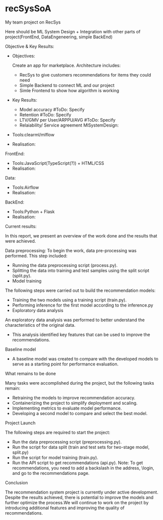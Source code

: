 # recSysSoA
My team project on RecSys 

Here should be ML System Design + Integration with other parts of project(FrontEnd, DataEngeneering, simple BackEnd) 

Objective & Key Results:
* Objectives:

  Create an app for marketplace. Architecture includes:
    - RecSys to give customers recommendations for items they could need
    - Simple Backend to connect ML and our project
    - Simle Frontend to show how algorithm is working
  
* Key Results:
    - Model accuracy #ToDo: Specify
    - Retention  #ToDo: Specify
    - LTV/GMV per User/ARPPU/AVG #ToDo: Specify
    - Relaiability/ Service agreement 
MlSystemDesign:
* Tools:clearml/mlflow
* Realisation:

FrontEnd:
* Tools:JavaScript(TypeScript(?)) + HTML/CSS
* Realisation:
  
Data:
* Tools:Airflow
* Realisation:

BackEnd:
* Tools:Python + Flask
* Realisation:


Current results:

In this report, we present an overview of the work done and the results that were achieved.

Data preprocessing: To begin the work, data pre-processing was performed. This step included:

* Running the data preprocessing script (process.py).
* Splitting the data into training and test samples using the split script (split.py).
* Model training

The following steps were carried out to build the recommendation models:

* Training the two models using a training script (train.py).
* Performing inference for the first model according to the inference.py
* Exploratory data analysis

An exploratory data analysis was performed to better understand the characteristics of the original data. 
* This analysis identified key features that can be used to improve the recommendations.

Baseline model

* A baseline model was created to compare with the developed models to serve as a starting point for performance evaluation.

What remains to be done

Many tasks were accomplished during the project, but the following tasks remain:

* Retraining the models to improve recommendation accuracy.
* Containerizing the project to simplify deployment and scaling.
* Implementing metrics to evaluate model performance.
* Developing a second model to compare and select the best model.


Project Launch

The following steps are required to start the project:



* Run the data preprocessing script (preprocessing.py).
* Run the script for data split (train and test sets for two-stage model, split.py)
* Run the script for model training (train.py).
* Run the API script to get recommendations (api.py).
Note: To get recommendations, you need to add a backslash in the address, \login, and go to the recommendations page. 

Conclusion

The recommendation system project is currently under active development. Despite the results achieved, there is potential to improve the models and further optimize the process.We will continue to work on the project by introducing additional features and improving the quality of recommendations.
